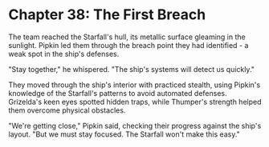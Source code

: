 # Chapter 38: The First Breach

The team reached the Starfall's hull, its metallic surface gleaming in the sunlight. Pipkin led them through the breach point they had identified - a weak spot in the ship's defenses.

"Stay together," he whispered. "The ship's systems will detect us quickly."

They moved through the ship's interior with practiced stealth, using Pipkin's knowledge of the Starfall's patterns to avoid automated defenses. Grizelda's keen eyes spotted hidden traps, while Thumper's strength helped them overcome physical obstacles.

"We're getting close," Pipkin said, checking their progress against the ship's layout. "But we must stay focused. The Starfall won't make this easy."
